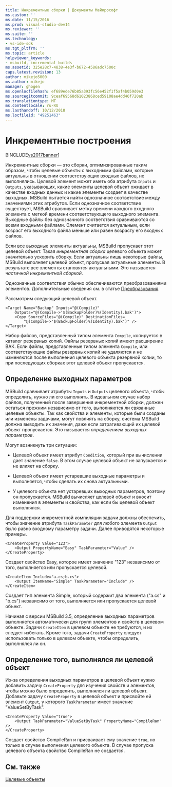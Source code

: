 ```yaml
---
title: Инкрементные сборки | Документы Майкрософт
ms.custom: ''
ms.date: 11/15/2016
ms.prod: visual-studio-dev14
ms.reviewer: ''
ms.suite: ''
ms.technology:
- vs-ide-sdk
ms.tgt_pltfrm: ''
ms.topic: article
helpviewer_keywords:
- msbuild, incremental builds
ms.assetid: 325e28c7-4838-4e3f-b672-4586adc7500c
caps.latest.revision: 13
author: mikejo5000
ms.author: mikejo
manager: ghogen
ms.openlocfilehash: ef689ede76b85a393fc56e452f1f5af4b059d0e3
ms.sourcegitcommit: 9ceaf69568d61023868ced59108ae4dd46f720ab
ms.translationtype: MT
ms.contentlocale: ru-RU
ms.lasthandoff: 10/12/2018
ms.locfileid: "49251463"
---
```

# <a name="incremental-builds"></a>Инкрементные построения
[!INCLUDE[vs2017banner](../includes/vs2017banner.md)]

  
Инкрементные сборки — это сборки, оптимизированные таким образом, чтобы целевые объекты с выходными файлами, которые актуальны в отношении соответствующих входных файлов, не выполнялись. Целевой элемент может иметь оба атрибута `Inputs` и `Outputs`, указывающих, какие элементы целевой объект ожидает в качестве входных данных и какие элементы создает в качестве выходных. MSBuild пытается найти однозначное соответствие между значениями этих атрибутов. Если однозначное соответствие существует, MSBuild сравнивает метку времени каждого входного элемента с меткой времени соответствующего выходного элемента. Выходные файлы без однозначного соответствия сравниваются со всеми входными файлами. Элемент считается актуальным, если возраст его выходного файла меньше или равен возрасту его входных файлов.  
  
 Если все выходные элементы актуальны, MSBuild пропускает этот целевой объект. Такая *инкрементная сборка* целевого объекта может значительно ускорить сборку. Если актуальны лишь некоторые файлы, MSBuild выполняет целевой объект, пропуская актуальные элементы. В результате все элементы становятся актуальными. Это называется *частичной инкрементной сборкой*.  
  
 Однозначные соответствия обычно обеспечиваются преобразованиями элементов. Дополнительные сведения см. в статье [Преобразования](../msbuild/msbuild-transforms.md).  
  
 Рассмотрим следующий целевой объект.  
  
```  
<Target Name="Backup" Inputs="@(Compile)"   
    Outputs="@(Compile->'$(BackupFolder)%(Identity).bak')">  
    <Copy SourceFiles="@(Compile)" DestinationFiles=  
        "@(Compile->'$(BackupFolder)%(Identity).bak')" />  
</Target>  
```  
  
 Набор файлов, представленный типом элемента `Compile`, копируется в каталог резервных копий. Файлы резервных копий имеют расширение BAK. Если файлы, представленные типом элемента `Compile`, или соответствующие файлы резервных копий не удаляются и не изменяются после выполнения целевого объекта резервной копии, то при последующих сборках этот целевой объект пропускается.  
  
## <a name="output-inference"></a>Определение выходных параметров  
 MSBuild сравнивает атрибуты `Inputs` и `Outputs` целевого объекта, чтобы определить, нужно ли его выполнять. В идеальном случае набор файлов, полученный после завершения инкрементной сборки, должен остаться прежним независимо от того, выполняются ли связанные целевые объекты. Так как свойства и элементы, которые были созданы или изменены задачами, могут повлиять на сборку, система MSBuild должна выводить их значения, даже если затрагивающий их целевой объект пропускается. Это называется *определением выходных параметров*.  
  
 Могут возникнуть три ситуации:  
  
-   Целевой объект имеет атрибут `Condition`, который при вычислении дает значение `false`. В этом случае целевой объект не запускается и не влияет на сборку.  
  
-   Целевой объект имеет устаревшие выходные параметры и выполняется, чтобы сделать их снова актуальными.  
  
-   У целевого объекта нет устаревших выходных параметров, поэтому он пропускается. MSBuild вычисляет целевой объект и вносит изменения в элементы и свойства, как если бы целевой объект выполнялся.  
  
 Для поддержки инкрементной компиляции задачи должны обеспечить, чтобы значение атрибута `TaskParameter` для любого элемента `Output` было равно входному параметру задачи. Далее приводятся некоторые примеры.  
  
```  
<CreateProperty Value="123">  
    <Output PropertyName="Easy" TaskParameter="Value" />  
</CreateProperty>  
```  
  
 Создает свойство Easy, которое имеет значение "123" независимо от того, выполняется или пропускается целевой.  
  
```  
<CreateItem Include="a.cs;b.cs">  
    <Output ItemName="Simple" TaskParameter="Include" />  
</CreateItem>  
```  
  
 Создает тип элемента Simple, который содержит два элемента ("a.cs" и "b.cs") независимо от того, выполняется или пропускается целевой объект.  
  
 Начиная с версии MSBuild 3.5, определение выходных параметров выполняется автоматически для групп элементов и свойств в целевом объекте. Задачи `CreateItem` в целевом объекте не требуются, и их следует избегать. Кроме того, задачи `CreateProperty` следует использовать только в целевом объекте, чтобы определить, выполнялся ли он.  
  
## <a name="determining-whether-a-target-has-been-run"></a>Определение того, выполнялся ли целевой объект  
 Из-за определения выходных параметров в целевой объект нужно добавить задачу `CreateProperty` для изучения свойств и элементов, чтобы можно было определить, выполнялся ли целевой объект. Добавьте задачу `CreateProperty` в целевой объект и присвойте ей элемент `Output`, у которого `TaskParameter` имеет значение "ValueSetByTask".  
  
```  
<CreateProperty Value="true">  
    <Output TaskParameter="ValueSetByTask" PropertyName="CompileRan" />  
</CreateProperty>  
```  
  
 Создает свойство CompileRan и присваивает ему значение `true`, но только в случае выполнения целевого объекта. В случае пропуска целевого объекта свойство CompileRan не создается.  
  
## <a name="see-also"></a>См. также  
 [Целевые объекты](../msbuild/msbuild-targets.md)



